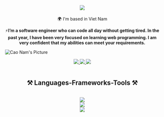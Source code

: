 <div align="center">

 <h1 align="center">
    <img src="https://readme-typing-svg.herokuapp.com/?font=Righteous&size=35&center=true&vCenter=true&width=500&height=70&duration=5000&lines=Hi+There!+👋;+I'm+Cao+Nam!;" />
</h1>

🌍 I'm based in Viet Nam

⚡**I’m a software engineer who can code all day without getting tired. In the past year, I have been very focused on learning web programming. I am very confident that my abilities can meet your requirements.**

 </div>

![Cao Nam's Picture](caonam.png)


<div align="center"> 
  <a href="mailto:caonam030402@gmail.com">
    <img src="https://img.shields.io/badge/Gmail-333333?style=for-the-badge&logo=gmail&logoColor=red" />
  </a>
  <a href="" target="_blank">
    <img src="https://img.shields.io/badge/LinkedIn-0077B5?style=for-the-badge&logo=linkedin&logoColor=white" target="_blank" />
  </a>
  <a href="" target="_blank">
     <img src="https://img.shields.io/badge/Portfolio-FF5722?style=for-the-badge&logo=todoist&logoColor=white" target="_blank" /> 
  </a>
</div>
 <br/>
<!-- <p align="center">
  <img src="https://github.com/thanhtin4401/thanhtin4401/assets/85281544/a65ececb-7042-4a69-b9a6-71381c48b003" alt="giphy" />
</p> -->
<h2 align="center">⚒️ Languages-Frameworks-Tools ⚒️</h2>
<br/>
<div align="center">
  <img src="https://skillicons.dev/icons?i=js,ts,py,dart" /><br>
   <img src="https://skillicons.dev/icons?i=react,next,redux,styledcomponents,sass,mui,tailwind,bootstrap" /><br>
   <img src="https://skillicons.dev/icons?i=nodejs,express,nestjs,mongodb,mysql,firebase,xd,ps,ai,pr,ae" /><br>
</div>
<!-- <h3 align="center">
    <img src="https://readme-typing-svg.herokuapp.com/?font=Righteous&size=25&center=true&vCenter=true&width=500&height=70&duration=4000&lines=Thanks+for+visiting!+✌️;+Shoot+me+a+message+on+Linkedin!;I'm+always+down+to+collab+:)">
</h3> -->
 </div>
